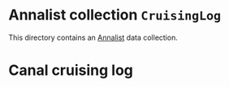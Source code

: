 # Annalist collection `CruisingLog`

This directory contains an [Annalist](http://annalist.net) data collection.

# Canal cruising log


